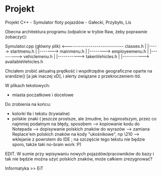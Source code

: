 # Projekt
Projekt C++ - Symulator floty pojazdów - Gałecki, Przybyło, Lis

Obecna architektura programu (odpalcie w trybie Raw, żeby poprawnie zobaczyć):

Symulator.cpp (główny plik) <----------------------------- classes.h
|
|-----> startmenu.h
            |
            |-------> mainmenu.h
                         |
                         |--------> employeemenu.h
                         |
                         |---------> vehiclemenu.h
                                          |
                                          |-----------> takenVehicles.h
                                          |
                                          |-----------> availableVehicles.h




Chciałem zrobić aktualną prędkość i współrzędne geograficzne oparte na srandzie() [a jak inaczej xD], i alerty związane z przekroczeniem itd.

W plikach tekstowych:
- miasta poczatkowe i docelowe


Do zrobienia na końcu:

- kolorki tła i tekstu (trywialne)
- polskie znaki ( jeszcze prostsze, ale żmudne, bo najprostszym, przez co najmniej podatnym na błędy, sposobem --> kopiowanie kodu do Notepada --> dopisywanie polskich znaków do wyrazów --> zamiana Replace'em polskich znaków na kody "ukośnikowe", np \210 --> wklejanie z powrotem do IDE ; na szczęście tego tekstu nie będzie sporo, także taki no-brain work :P)

EDIT. W sumie przy wpisywaniu nowych pojazdów/pracowników do bazy i tak nie będzie można użyć polskich znaków, może całkiem zrezygnować?

Informatyka >> EiT
